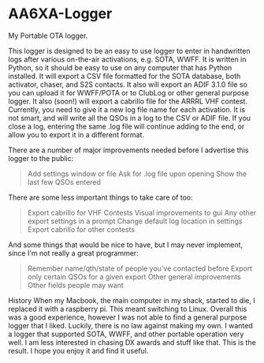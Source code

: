 # AA6XA-Logger
My Portable OTA logger.


This logger is designed to be an easy to use logger to enter in handwritten 
logs after various on-the-air activations, e.g. SOTA, WWFF. It is written 
in Python, so it should be easy to use on any computer that has Python 
installed. It will export a CSV file formatted for the SOTA database, both 
activator, chaser, and S2S contacts. It also will export an ADIF 3.1.0 file 
so you can upload it for WWFF/POTA or to ClubLog or other general purpose 
logger. It also (soon!) will export a cabrillo file for the ARRRL VHF 
contest.
Currently, you need to give it a new log file name for each activation. It is
not smart, and will write all the QSOs in a log to the CSV or ADIF file. If 
you close a log, entering the same .log file will continue adding to the end,
or allow you to export it in a different format.



There are a number of major improvements needed before I advertise this 
logger to the public:
> Add settings window or file
> Ask for .log file upon opening
> Show the last few QSOs entered

There are some less important things to take care of too:
> Export cabrillo for VHF Contests
> Visual improvements to gui
> Any other export settings in a prompt
> Change default log location in settings
> Export cabrillo for other contests

And some things that would be nice to have, but I may never implement, since 
I'm not really a great programmer:
> Remember name/qth/state of people you've contacted before
> Export only certain QSOs for a given export
> Other general improvements
> Other fields people may want



History
When my Macbook, the main computer in my shack, started to die, I replaced it
with a raspberry pi. This meant switching to Linux. Overall this was a good 
experience, however I was not able to find a general purpose logger that I 
liked. Luckily, there is no law against making my own. I wanted a logger that
supported SOTA, WWFF, and other portable operation very well. I am less 
interested in chasing DX awards and stuff like that. This is the result. I
hope you enjoy it and find it useful.
